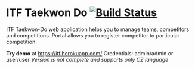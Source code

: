 # ITF Taekwon Do [![Build Status](https://travis-ci.org/valasek/itf-taekwondo.svg?branch=master)](https://travis-ci.org/valasek/itf-taekwondo)
ITF Taekwon-Do web application helps you to manage teams, competitors and competitions.
Portal allows you to register competitor to particular competition.

__Try demo__ at https://itf.herokuapp.com/
Credentials: admin/admin or user/user
_Version is not complete and supports only CZ language_
